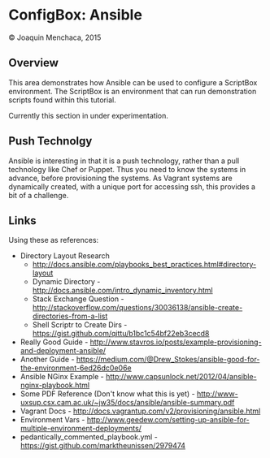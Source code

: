 # ConfigBox: Ansible

© Joaquin Menchaca, 2015

## Overview

This area demonstrates how Ansible can be used to configure a ScriptBox environment.  The ScriptBox is an environment that can run demonstration scripts found within this tutorial.

Currently this section in under experimentation.

## Push Technolgy

Ansible is interesting in that it is a push technology, rather than a pull technology like Chef or Puppet.  Thus you need to know the systems in advance, before provisioning the systems.  As Vagrant systems are dynamically created, with a unique port for accessing ssh, this provides a bit of a challenge.

## Links

Using these as references:

* Directory Layout Research
  - http://docs.ansible.com/playbooks_best_practices.html#directory-layout
  - Dynamic Directory - http://docs.ansible.com/intro_dynamic_inventory.html
  - Stack Exchange Question - http://stackoverflow.com/questions/30036138/ansible-create-directories-from-a-list
  - Shell Scriptr to Create Dirs - https://gist.github.com/qittu/b1bc1c54bf22eb3cecd8
* Really Good Guide - http://www.stavros.io/posts/example-provisioning-and-deployment-ansible/
* Another Guide - https://medium.com/@Drew_Stokes/ansible-good-for-the-environment-6ed26dc0e06e
* Ansible NGinx Example - http://www.capsunlock.net/2012/04/ansible-nginx-playbook.html
* Some PDF Reference (Don't know what this is yet) - http://www-uxsup.csx.cam.ac.uk/~jw35/docs/ansible/ansible-summary.pdf
* Vagrant Docs - http://docs.vagrantup.com/v2/provisioning/ansible.html
* Environment Vars - http://www.geedew.com/setting-up-ansible-for-multiple-environment-deployments/
* pedantically_commented_playbook.yml - https://gist.github.com/marktheunissen/2979474
